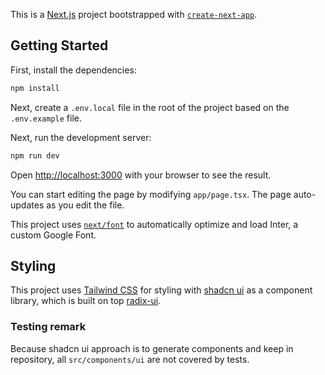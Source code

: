This is a [Next.js](https://nextjs.org/) project bootstrapped with [`create-next-app`](https://github.com/vercel/next.js/tree/canary/packages/create-next-app).

## Getting Started

First, install the dependencies:

```bash
npm install
```

Next, create a `.env.local` file in the root of the project based on the `.env.example` file.

Next, run the development server:

```bash
npm run dev
```

Open [http://localhost:3000](http://localhost:3000) with your browser to see the result.

You can start editing the page by modifying `app/page.tsx`. The page auto-updates as you edit the file.

This project uses [`next/font`](https://nextjs.org/docs/basic-features/font-optimization) to automatically optimize and load Inter, a custom Google Font.

## Styling

This project uses [Tailwind CSS](https://tailwindcss.com/) for styling with [shadcn ui](https://ui.shadcn.com/) as a component library, which is built on top [radix-ui](https://www.radix-ui.com/).

### Testing remark

Because shadcn ui approach is to generate components and keep in repository, all `src/components/ui` are not covered by tests.
